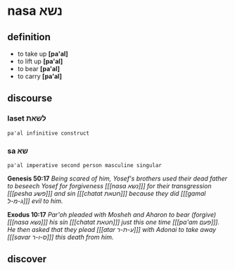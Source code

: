 # nasa נשא

## definition

- to take up **\[pa'al\]**
- to lift up **\[pa'al\]**
- to bear **\[pa'al\]**
- to carry **\[pa'al\]**

## discourse

### laset לשאת

	pa'al infinitive construct

### sa שא

	pa'al imperative second person masculine singular

**Genesis 50:17**
*Being scared of him, Yosef's brothers used their dead father to beseech Yosef for forgiveness \[[[nasa נשא]]\] for their transgression \[[[pesha פשע]]\] and sin \[[[chatat חטאת]]\] because they did \[[[gamal ג-מ-ל]]\] evil to him.*

**Exodus 10:17**
*Par'oh pleaded with Mosheh and Aharon to bear (forgive) \[[[nasa נשא]]\] his sin \[[[chatat חטאת]]\] just this one time \[[[pa'am פעם]]\]. He then asked that they plead \[[[atar ע-ת-ר]]\] with Adonai to take away \[[[savar ס-ו-ר]]\] this death from him.*

## discover